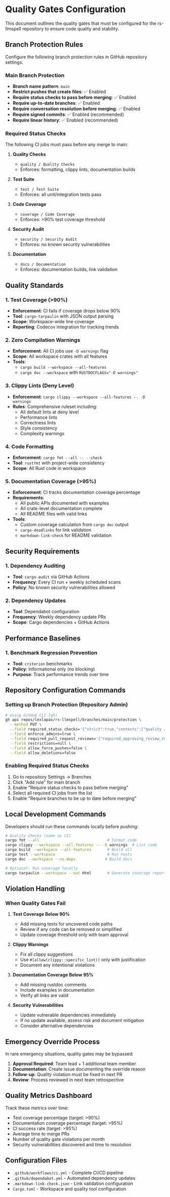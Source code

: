 # Quality Gates Configuration

This document outlines the quality gates that must be configured for the rs-llmspell repository to ensure code quality and stability.

## Branch Protection Rules

Configure the following branch protection rules in GitHub repository settings:

### Main Branch Protection
- **Branch name pattern**: `main`
- **Restrict pushes that create files**: ✅ Enabled
- **Require status checks to pass before merging**: ✅ Enabled
- **Require up-to-date branches**: ✅ Enabled
- **Require conversation resolution before merging**: ✅ Enabled
- **Require signed commits**: ✅ Enabled (recommended)
- **Require linear history**: ✅ Enabled (recommended)

### Required Status Checks
The following CI jobs must pass before any merge to main:

1. **Quality Checks**
   - `quality / Quality Checks`
   - Enforces: formatting, clippy lints, documentation builds

2. **Test Suite** 
   - `test / Test Suite`
   - Enforces: all unit/integration tests pass

3. **Code Coverage**
   - `coverage / Code Coverage`
   - Enforces: >90% test coverage threshold

4. **Security Audit**
   - `security / Security Audit`
   - Enforces: no known security vulnerabilities

5. **Documentation**
   - `docs / Documentation`
   - Enforces: documentation builds, link validation

## Quality Standards

### 1. Test Coverage (>90%)
- **Enforcement**: CI fails if coverage drops below 90%
- **Tool**: `cargo-tarpaulin` with JSON output parsing
- **Scope**: Workspace-wide line coverage
- **Reporting**: Codecov integration for tracking trends

### 2. Zero Compilation Warnings
- **Enforcement**: All CI jobs use `-D warnings` flag
- **Scope**: All workspace crates with all features
- **Tools**: 
  - `cargo build --workspace --all-features`
  - `cargo doc --workspace` with `RUSTDOCFLAGS="-D warnings"`

### 3. Clippy Lints (Deny Level)
- **Enforcement**: `cargo clippy --workspace --all-features -- -D warnings`
- **Rules**: Comprehensive ruleset including:
  - All default lints at deny level
  - Performance lints
  - Correctness lints
  - Style consistency
  - Complexity warnings

### 4. Code Formatting
- **Enforcement**: `cargo fmt --all -- --check`
- **Tool**: `rustfmt` with project-wide consistency
- **Scope**: All Rust code in workspace

### 5. Documentation Coverage (>95%)
- **Enforcement**: CI tracks documentation coverage percentage
- **Requirements**:
  - All public APIs documented with examples
  - All crate-level documentation complete
  - All README files with valid links
- **Tools**: 
  - Custom coverage calculation from `cargo doc` output
  - `cargo-deadlinks` for link validation
  - `markdown-link-check` for README validation

## Security Requirements

### 1. Dependency Auditing
- **Tool**: `cargo-audit` via GitHub Actions
- **Frequency**: Every CI run + weekly scheduled scans
- **Policy**: No known security vulnerabilities allowed

### 2. Dependency Updates
- **Tool**: Dependabot configuration
- **Frequency**: Weekly dependency update PRs
- **Scope**: Cargo dependencies + GitHub Actions

## Performance Baselines

### 1. Benchmark Regression Prevention
- **Tool**: `criterion` benchmarks
- **Policy**: Informational only (no blocking)
- **Purpose**: Track performance trends over time

## Repository Configuration Commands

### Setting up Branch Protection (Repository Admin)

```bash
# Using GitHub CLI (gh)
gh api repos/lexlapax/rs-llmspell/branches/main/protection \
  --method PUT \
  --field required_status_checks='{"strict":true,"contexts":["quality / Quality Checks","test / Test Suite","coverage / Code Coverage","security / Security Audit","docs / Documentation"]}' \
  --field enforce_admins=true \
  --field required_pull_request_reviews='{"required_approving_review_count":1,"dismiss_stale_reviews":true,"require_code_owner_reviews":true}' \
  --field restrictions=null \
  --field allow_force_pushes=false \
  --field allow_deletions=false
```

### Enabling Required Status Checks

1. Go to repository Settings → Branches
2. Click "Add rule" for main branch
3. Enable "Require status checks to pass before merging"
4. Select all required CI jobs from the list
5. Enable "Require branches to be up to date before merging"

## Local Development Commands

Developers should run these commands locally before pushing:

```bash
# Quality checks (same as CI)
cargo fmt --all                              # Format code
cargo clippy --workspace --all-features -- -D warnings  # Lint code
cargo build --workspace --all-features       # Build all
cargo test --workspace                       # Run tests
cargo doc --workspace --no-deps             # Build docs

# Optional: Run coverage locally
cargo tarpaulin --workspace --out Html       # Generate coverage report
```

## Violation Handling

### When Quality Gates Fail

1. **Test Coverage Below 90%**
   - Add missing tests for uncovered code paths
   - Review if any code can be removed or simplified
   - Update coverage threshold only with team approval

2. **Clippy Warnings**
   - Fix all clippy suggestions
   - Use `#[allow(clippy::specific_lint)]` only with justification
   - Document any intentional violations

3. **Documentation Coverage Below 95%**
   - Add missing rustdoc comments
   - Include examples in documentation
   - Verify all links are valid

4. **Security Vulnerabilities**
   - Update vulnerable dependencies immediately
   - If no update available, assess risk and document mitigation
   - Consider alternative dependencies

## Emergency Override Process

In rare emergency situations, quality gates may be bypassed:

1. **Approval Required**: Team lead + 1 additional team member
2. **Documentation**: Create issue documenting the override reason
3. **Follow-up**: Quality violation must be fixed in next PR
4. **Review**: Process reviewed in next team retrospective

## Quality Metrics Dashboard

Track these metrics over time:

- Test coverage percentage (target: >90%)
- Documentation coverage percentage (target: >95%)
- CI success rate (target: >95%)
- Average time to merge PRs
- Number of quality gate violations per month
- Security vulnerabilities discovered and time to resolution

## Configuration Files

- `.github/workflows/ci.yml` - Complete CI/CD pipeline
- `.github/dependabot.yml` - Automated dependency updates
- `.markdown-link-check.json` - Link validation configuration
- `Cargo.toml` - Workspace and quality tool configuration